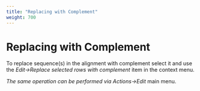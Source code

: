 ```yaml
---
title: "Replacing with Complement"
weight: 700
---
```



# Replacing with Complement

To replace sequence(s) in the alignment with complement select it and use the _Edit->Replace selected rows with complement_ item in the context menu.

_The same operation can be performed via Actions->Edit_ main menu.
